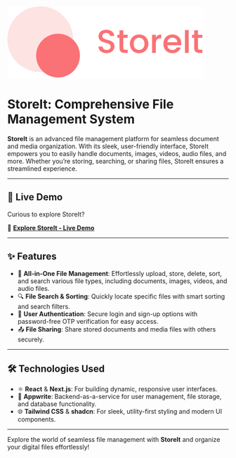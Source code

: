 ![Project Logo](./public/assets/icons/logo-full-brand.svg)
# **StoreIt: Comprehensive File Management System**

**StoreIt** is an advanced file management platform for seamless document and media organization. With its sleek, user-friendly interface, StoreIt empowers you to easily handle documents, images, videos, audio files, and more. Whether you’re storing, searching, or sharing files, StoreIt ensures a streamlined experience.

---

## 🚀 Live Demo

Curious to explore StoreIt?

🔗 [**Explore StoreIt - Live Demo**](https://storeit-roan.vercel.app/sign-in)

---

## ✨ Features

- 📂 **All-in-One File Management**: Effortlessly upload, store, delete, sort, and search various file types, including documents, images, videos, and audio files.
- 🔍 **File Search & Sorting**: Quickly locate specific files with smart sorting and search filters.
- 🔑 **User Authentication**: Secure login and sign-up options with password-free OTP verification for easy access.
- 📤 **File Sharing**: Share stored documents and media files with others securely.

---

## 🛠️ Technologies Used

- ⚛️ **React** & **Next.js**: For building dynamic, responsive user interfaces.
- 🧩 **Appwrite**: Backend-as-a-service for user management, file storage, and database functionality.
- 🌐 **Tailwind CSS** & **shadcn**: For sleek, utility-first styling and modern UI components.

---

Explore the world of seamless file management with **StoreIt** and organize your digital files effortlessly!
